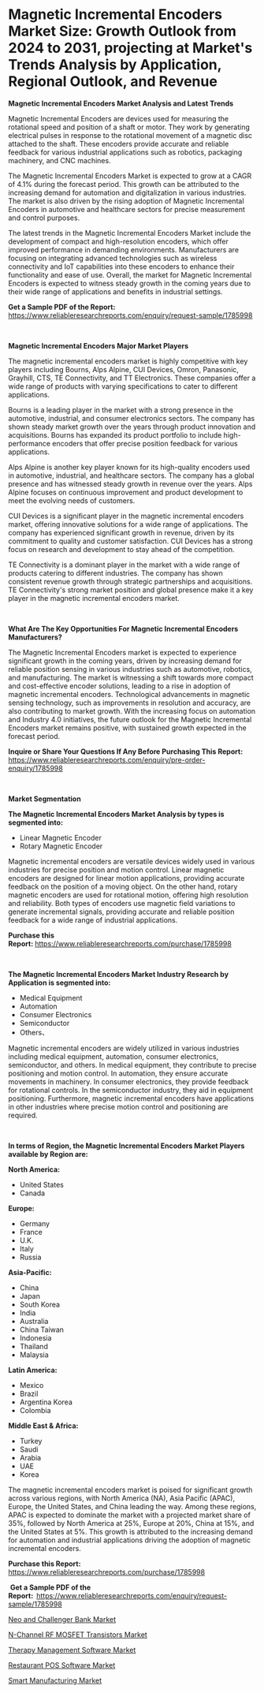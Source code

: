 <p><h1>Magnetic Incremental Encoders Market Size: Growth Outlook from 2024 to 2031, projecting at Market's Trends Analysis by Application, Regional Outlook, and Revenue</h1></p><p><strong>Magnetic Incremental Encoders Market Analysis and Latest Trends</strong></p>
<p><p>Magnetic Incremental Encoders are devices used for measuring the rotational speed and position of a shaft or motor. They work by generating electrical pulses in response to the rotational movement of a magnetic disc attached to the shaft. These encoders provide accurate and reliable feedback for various industrial applications such as robotics, packaging machinery, and CNC machines.</p><p>The Magnetic Incremental Encoders Market is expected to grow at a CAGR of 4.1% during the forecast period. This growth can be attributed to the increasing demand for automation and digitalization in various industries. The market is also driven by the rising adoption of Magnetic Incremental Encoders in automotive and healthcare sectors for precise measurement and control purposes. </p><p>The latest trends in the Magnetic Incremental Encoders Market include the development of compact and high-resolution encoders, which offer improved performance in demanding environments. Manufacturers are focusing on integrating advanced technologies such as wireless connectivity and IoT capabilities into these encoders to enhance their functionality and ease of use. Overall, the market for Magnetic Incremental Encoders is expected to witness steady growth in the coming years due to their wide range of applications and benefits in industrial settings.</p></p>
<p><strong>Get a Sample PDF of the Report:&nbsp;</strong> <a href="https://www.reliableresearchreports.com/enquiry/request-sample/1785998">https://www.reliableresearchreports.com/enquiry/request-sample/1785998</a></p>
<p>&nbsp;</p>
<p><strong>Magnetic Incremental Encoders Major Market Players</strong></p>
<p><p>The magnetic incremental encoders market is highly competitive with key players including Bourns, Alps Alpine, CUI Devices, Omron, Panasonic, Grayhill, CTS, TE Connectivity, and TT Electronics. These companies offer a wide range of products with varying specifications to cater to different applications.</p><p>Bourns is a leading player in the market with a strong presence in the automotive, industrial, and consumer electronics sectors. The company has shown steady market growth over the years through product innovation and acquisitions. Bourns has expanded its product portfolio to include high-performance encoders that offer precise position feedback for various applications.</p><p>Alps Alpine is another key player known for its high-quality encoders used in automotive, industrial, and healthcare sectors. The company has a global presence and has witnessed steady growth in revenue over the years. Alps Alpine focuses on continuous improvement and product development to meet the evolving needs of customers.</p><p>CUI Devices is a significant player in the magnetic incremental encoders market, offering innovative solutions for a wide range of applications. The company has experienced significant growth in revenue, driven by its commitment to quality and customer satisfaction. CUI Devices has a strong focus on research and development to stay ahead of the competition.</p><p>TE Connectivity is a dominant player in the market with a wide range of products catering to different industries. The company has shown consistent revenue growth through strategic partnerships and acquisitions. TE Connectivity's strong market position and global presence make it a key player in the magnetic incremental encoders market.</p></p>
<p>&nbsp;</p>
<p><strong>What Are The Key Opportunities For Magnetic Incremental Encoders Manufacturers?</strong></p>
<p><p>The Magnetic Incremental Encoders market is expected to experience significant growth in the coming years, driven by increasing demand for reliable position sensing in various industries such as automotive, robotics, and manufacturing. The market is witnessing a shift towards more compact and cost-effective encoder solutions, leading to a rise in adoption of magnetic incremental encoders. Technological advancements in magnetic sensing technology, such as improvements in resolution and accuracy, are also contributing to market growth. With the increasing focus on automation and Industry 4.0 initiatives, the future outlook for the Magnetic Incremental Encoders market remains positive, with sustained growth expected in the forecast period.</p></p>
<p><strong>Inquire or Share Your Questions If Any Before Purchasing This Report:</strong> <a href="https://www.reliableresearchreports.com/enquiry/pre-order-enquiry/1785998">https://www.reliableresearchreports.com/enquiry/pre-order-enquiry/1785998</a></p>
<p>&nbsp;</p>
<p><strong>Market Segmentation</strong></p>
<p><strong>The Magnetic Incremental Encoders Market Analysis by types is segmented into:</strong></p>
<p><ul><li>Linear Magnetic Encoder</li><li>Rotary Magnetic Encoder</li></ul></p>
<p><p>Magnetic incremental encoders are versatile devices widely used in various industries for precise position and motion control. Linear magnetic encoders are designed for linear motion applications, providing accurate feedback on the position of a moving object. On the other hand, rotary magnetic encoders are used for rotational motion, offering high resolution and reliability. Both types of encoders use magnetic field variations to generate incremental signals, providing accurate and reliable position feedback for a wide range of industrial applications.</p></p>
<p><strong>Purchase this Report:&nbsp;</strong><a href="https://www.reliableresearchreports.com/purchase/1785998">https://www.reliableresearchreports.com/purchase/1785998</a></p>
<p>&nbsp;</p>
<p><strong>The Magnetic Incremental Encoders Market Industry Research by Application is segmented into:</strong></p>
<p><ul><li>Medical Equipment</li><li>Automation</li><li>Consumer Electronics</li><li>Semiconductor</li><li>Others、</li></ul></p>
<p><p>Magnetic incremental encoders are widely utilized in various industries including medical equipment, automation, consumer electronics, semiconductor, and others. In medical equipment, they contribute to precise positioning and motion control. In automation, they ensure accurate movements in machinery. In consumer electronics, they provide feedback for rotational controls. In the semiconductor industry, they aid in equipment positioning. Furthermore, magnetic incremental encoders have applications in other industries where precise motion control and positioning are required.</p></p>
<p>&nbsp;</p>
<p><strong>In terms of Region, the Magnetic Incremental Encoders Market Players available by Region are:</strong></p>
<p>
    <p> <strong> North America: </strong>
        <ul>
            <li>United States</li>
            <li>Canada</li>
        </ul>
        </p> 
    <p> <strong> Europe: </strong>
        <ul>
            <li>Germany</li>
            <li>France</li>
            <li>U.K.</li>
            <li>Italy</li>
            <li>Russia</li>
        </ul>
        </p> 
    <p> <strong> Asia-Pacific: </strong>
        <ul>
            <li>China</li>
            <li>Japan</li>
            <li>South Korea</li>
            <li>India</li>
            <li>Australia</li>
            <li>China Taiwan</li>
            <li>Indonesia</li>
            <li>Thailand</li>
            <li>Malaysia</li>
        </ul>
        </p> 
    <p> <strong> Latin America: </strong>
        <ul>
            <li>Mexico</li>
            <li>Brazil</li>
            <li>Argentina Korea</li>
            <li>Colombia</li>
        </ul>
        </p> 
    <p> <strong> Middle East & Africa: </strong>
        <ul>
            <li>Turkey</li>
            <li>Saudi</li>
            <li>Arabia</li>
            <li>UAE</li>
            <li>Korea</li>
        </ul>
    </p>
    </p>
<p><p>The magnetic incremental encoders market is poised for significant growth across various regions, with North America (NA), Asia Pacific (APAC), Europe, the United States, and China leading the way. Among these regions, APAC is expected to dominate the market with a projected market share of 35%, followed by North America at 25%, Europe at 20%, China at 15%, and the United States at 5%. This growth is attributed to the increasing demand for automation and industrial applications driving the adoption of magnetic incremental encoders.</p></p>
<p><strong>Purchase this Report: </strong><a href="https://www.reliableresearchreports.com/purchase/1785998">https://www.reliableresearchreports.com/purchase/1785998</a></p>
<p>&nbsp;<strong>Get a Sample PDF of the Report:&nbsp;&nbsp;</strong><a href="https://www.reliableresearchreports.com/enquiry/request-sample/1785998">https://www.reliableresearchreports.com/enquiry/request-sample/1785998</a></p>
<p><strong></strong></p>
<p><p><a href="https://medium.com/@thomasking867/neo-and-challenger-bank-market-research-report-its-history-and-forecast-2024-to-2031-786184754a5d">Neo and Challenger Bank Market</a></p><p><a href="https://github.com/biheemgalvinlouises6hokrh3h/Market-Research-Report-List-1/blob/main/n-channel-rf-mosfet-transistors-market.md">N-Channel RF MOSFET Transistors Market</a></p><p><a href="https://medium.com/@samirmayert64/analyzing-therapy-management-software-market-global-industry-perspective-and-forecast-2024-to-0a58ca46151d">Therapy Management Software Market</a></p><p><a href="https://medium.com/@thomasking867/analyzing-restaurant-pos-software-market-global-industry-perspective-and-forecast-2024-to-2031-a366afffd00e">Restaurant POS Software Market</a></p><p><a href="https://medium.com/@thomasking867/smart-manufacturing-market-comprehensive-assessment-by-type-application-and-geography-8d19b85983bb">Smart Manufacturing Market</a></p></p>